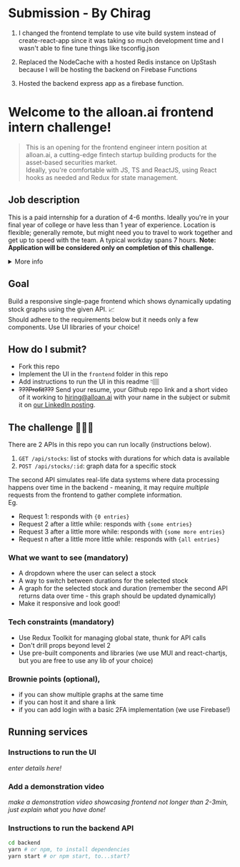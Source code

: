 # Submission - By Chirag

1. I changed the frontend template to use vite build system instead of create-react-app since it was taking so much development time and I wasn't able to fine tune things like tsconfig.json

2. Replaced the NodeCache with a hosted Redis instance on UpStash because I will be hosting the backend on Firebase Functions

3. Hosted the backend express app as a firebase function.

# Welcome to the alloan.ai frontend intern challenge!

> This is an opening for the frontend engineer intern position at alloan.ai, a cutting-edge fintech startup building products for the asset-based securities market.  
> Ideally, you're comfortable with JS, TS and ReactJS, using React hooks as needed and Redux for state management.

## Job description

This is a paid internship for a duration of 4-6 months. Ideally you're in your final year of college or have less than 1 year of experience.
Location is flexible; generally remote, but might need you to travel to work together and get up to speed with the team. A typical workday spans 7 hours.
**Note: Application will be considered only on completion of this challenge.**

<details>
<summary>
More info
</summary>

### Who are we?

Alloan.ai is a cutting-edge fintech startup dedicated to building innovative solutions for the asset-backed securities market. Our diverse team of professionals from top institutions is disrupting the traditional financial landscape by leveraging advanced technology and data science.
Our mission is to make complex financial products more accessible, efficient, and transparent.

### What are we looking for?

A passionate and motivated Frontend Engineer Intern to join our growing engineering team.
As an intern, you will collaborate closely with experienced engineers to design and build intuitive, scalable, and responsive user interfaces using React. This is a unique opportunity to gain hands-on experience in a high-impact, fast-paced startup environment while contributing to cutting-edge fintech solutions.

### Your key responsibilities will be to:

-  Collaborate with the founding team to shape and improve product features, contributing ideas and solutions to enhance the user experience.
-  Build and deploy new functionalities for our fintech products, ensuring performance, scalability, and responsiveness.
-  Write clean, maintainable, and well-documented code adhering to industry best practices and code quality standards.
-  Troubleshoot and resolve UI/UX issues, proactively suggesting enhancements to improve usability and design.
-  Participate in high-level and low-level system designs for features and workflows.
-  Commit to a minimum of 7 hours/day
-  Actively engage in code reviews, providing constructive feedback to maintain high code quality across the team.

### Basic Qualifications

-  Strong proficiency in React.js, JavaScript, and TypeScript.
-  Expertise in state management with Redux Toolkit and Context API.
-  Expertise in React hooks such as useEffect, useCallback, and useMemo.
-  Experience with RestAPIs and building responsive designs.
-  Familiarity with react-router and navigation techniques.
-  Strong command of Git for version control and collaboration.

### Preferred Qualifications

-  Advanced experience with React hooks.
-  Familiarity with optimization techniques in React, including React.memo, code splitting, and performance monitoring.
-  Experience with Firebase Authentication and TOTP/Two-Factor Authentication.
-  Experience working with Chart.js or react-chartjs for data visualization.
-  Familiarity with utility libraries like lodash.
-  Familiarity with debounce, polling, cleanup and axios abort.
-  Basic understanding of backend technologies like Python, Flask, NoSQL, and SQL databases.
-  Hands-on experience building projects using Redux Toolkit, with an understanding of advanced concepts like thunk and slice.
-  Interest in fintech or financial markets.

### Why join us?

-  Impactful Work: Build dynamic fintech products that will deepen your understanding of the US lending market and its intricacies. Also get to learn from top lending investment firms.
-  Cutting-Edge Technology: Work on AI model integrations and gain hands-on experience with LLMs to enhance product intelligence and functionality.
-  Startup Culture: Experience an agile, dynamic environment where your contributions will directly influence our product’s direction.
-  Growth Potential: Opportunity to convert your internship into a full-time position based on performance and business needs.
-  Competitive Compensation: Get paid for your impactful contributions while working on innovative solutions in the fintech space.

</details>

## Goal

Build a responsive single-page frontend which shows dynamically updating stock graphs using the given API. 📈  
Should adhere to the requirements below but it needs only a few components. Use UI libraries of your choice!

## How do I submit?

-  Fork this repo
-  Implement the UI in the `frontend` folder in this repo
-  Add instructions to run the UI in this readme 👇🏽
-  ~~???Profit???~~ Send your resume, your Github repo link and a short video of it working to hiring@alloan.ai with your name in the subject or submit it on [our LinkedIn posting](https://www.linkedin.com/jobs/view/4137806064).

## The challenge 🧑🏽‍💻

There are 2 APIs in this repo you can run locally (instructions below).

1. `GET /api/stocks`: list of stocks with durations for which data is available
2. `POST /api/stocks/:id`: graph data for a specific stock

The second API simulates real-life data systems where data processing happens over time in the backend - meaning, it may require _multiple_ requests from the frontend to gather complete information.  
Eg.

-  Request 1: responds with `{0 entries}`
-  Request 2 after a little while: responds with `{some entries}`
-  Request 3 after a little more while: responds with `{some more entries}`
-  Request n after a little more little while: responds with `{all entries}`

### What we want to see (mandatory)

-  A dropdown where the user can select a stock
-  A way to switch between durations for the selected stock
-  A graph for the selected stock and duration (remember the second API returns data over time - this graph should be updated dynamically)
-  Make it responsive and look good!

### Tech constraints (mandatory)

-  Use Redux Toolkit for managing global state, thunk for API calls
-  Don't drill props beyond level 2
-  Use pre-built components and libraries (we use MUI and react-chartjs, but you are free to use any lib of your choice)

### Brownie points (optional),

-  if you can show multiple graphs at the same time
-  if you can host it and share a link
-  if you can add login with a basic 2FA implementation (we use Firebase!)

## Running services

### Instructions to run the UI

_enter details here!_

### Add a demonstration video

_make a demonstration video showcasing frontend not longer than 2-3min, just explain what you have done!_

### Instructions to run the backend API

```bash
cd backend
yarn # or npm, to install dependencies
yarn start # or npm start, to...start?
```

